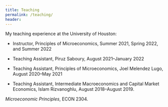 ```yaml
---
title: Teaching
permalink: /teaching/
header:
---
```


My teaching experience at the University of Houston:

- Instructor, Principles of Microeconomics, Summer 2021, Spring 2022, and Summer 2022

- Teaching Assistant, Piruz Saboury, August 2021–January 2022 

- Teaching Assistant, Principles of Microeconomics, Joel Melendez Lugo, August 2020–May 2021 

- Teaching Assistant, Intermediate Macroeconomics and Capital Market Economics, Islam Rizvanoghlu, August 2018–August 2019.

*Microeconomic Principles*, ECON 2304. <!--([Syllabus](files/ECON2304_Summer2021_Syllabus.pdf))-->

